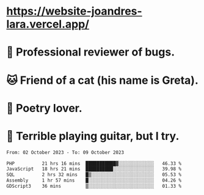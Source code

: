 # https://website-joandres-lara.vercel.app/
# 🐛 Professional reviewer of bugs.
# 🐱 Friend of a cat (his name is Greta).
# 📜 Poetry lover.
# 🎸 Terrible playing guitar, but I try.

<!--START_SECTION:waka-->

```txt
From: 02 October 2023 - To: 09 October 2023

PHP          21 hrs 16 mins  ███████████▓░░░░░░░░░░░░░   46.33 %
JavaScript   18 hrs 21 mins  ██████████░░░░░░░░░░░░░░░   39.98 %
SQL          2 hrs 32 mins   █▒░░░░░░░░░░░░░░░░░░░░░░░   05.53 %
Assembly     1 hr 57 mins    █░░░░░░░░░░░░░░░░░░░░░░░░   04.26 %
GDScript3    36 mins         ▒░░░░░░░░░░░░░░░░░░░░░░░░   01.33 %
```

<!--END_SECTION:waka-->
